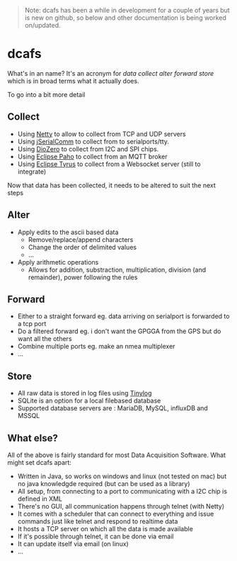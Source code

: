 > Note: dcafs has been a while in development for a couple of years but is new on github, so below and other documentation is being worked on/updated.
> 
# dcafs

What's in an name? It's an acronym for _data collect alter forward store_ which is in broad terms what it actually does.

To go into a bit more detail

## Collect

* Using [Netty](https://netty.io/) to allow to collect from TCP and UDP servers
* Using [jSerialComm](https://fazecast.github.io/jSerialComm/) to collect from to serialports/tty.
* Using [DioZero](https://github.com/mattjlewis/diozero) to collect from I2C and SPI chips.
* Using [Eclipse Paho](https://www.eclipse.org/paho/) to collect from an MQTT broker
* Using [Eclipse Tyrus](https://eclipse-ee4j.github.io/tyrus/) to collect from a Websocket server (still to integrate)

Now that data has been collected, it needs to be altered to suit the next steps

## Alter

* Apply edits to the ascii based data 
  * Remove/replace/append characters
  * Change the order of delimited values
  * ...
* Apply arithmetic operations
  * Allows for addition, substraction, multiplication, division (and remainder), power following the rules

## Forward
* Either to a straight forward eg. data arriving on serialport is forwarded to a tcp port
* Do a filtered forward eg. i don't want the GPGGA from the GPS but do want all the others
* Combine multiple ports eg. make an nmea multiplexer
* ...

## Store
* All raw data is stored in log files using [Tinylog](https://tinylog.org/v2/)
* SQLite is an option for a local filebased database
* Supported database servers are : MariaDB, MySQL, influxDB and MSSQL

## What else?

All of the above is fairly standard for most Data Acquisition Software. What might set dcafs apart:
* Written in Java, so works on windows and linux (not tested on mac) but no java knowledgde required (but can be used as a library) 
* All setup, from connecting to a port to communicating with a I2C chip is defined in XML
* There's no GUI, all communication happens through telnet (with Netty)
* It comes with a scheduler that can connect to everything and issue commands just like telnet and respond to realtime data
* It hosts a TCP server on which all the data is made available
* If it's possible through telnet, it can be done via email
* It can update itself via email (on linux)
* ...
